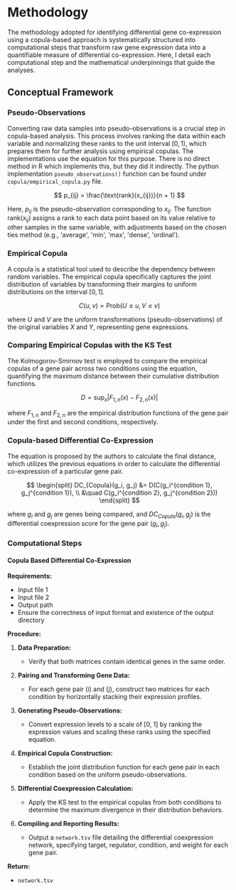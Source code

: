 # Methodology

The methodology adopted for identifying differential gene co-expression using a copula-based approach is systematically structured into computational steps that transform raw gene expression data into a quantifiable measure of differential co-expression. Here, I detail each computational step and the mathematical underpinnings that guide the analyses.

## Conceptual Framework

### Pseudo-Observations

Converting raw data samples into pseudo-observations is a crucial step in copula-based analysis. This process involves ranking the data within each variable and normalizing these ranks to the unit interval $[0, 1)$, which prepares them for further analysis using empirical copulas. The implementations use the equation for this purpose. There is no direct method in R which implements this, but they did it indirectly. The python implementation `pseudo_observations()` function can be found under `copula/empirical_copula.py` file.

$$
p_{ij} = \frac{\text{rank}(x_{ij})}{n + 1}
$$

Here, $p_{ij}$ is the pseudo-observation corresponding to $x_{ij}$. The function $\text{rank}(x_{ij})$ assigns a rank to each data point based on its value relative to other samples in the same variable, with adjustments based on the chosen ties method (e.g., 'average', 'min', 'max', 'dense', 'ordinal').

### Empirical Copula 

A copula is a statistical tool used to describe the dependency between random variables. The empirical copula specifically captures the joint distribution of variables by transforming their margins to uniform distributions on the interval $[0, 1]$.

$$
C(u, v) = \text{Prob}(U \leq u, V \leq v)
$$

where $U$ and $V$ are the uniform transformations (pseudo-observations) of the original variables $X$ and $Y$, representing gene expressions.

### Comparing Empirical Copulas with the KS Test

The Kolmogorov-Smirnov test is employed to compare the empirical copulas of a gene pair across two conditions using the equation, quantifying the maximum distance between their cumulative distribution functions.

$$
D = \sup_x |F_{1,n}(x) - F_{2,n}(x)|
$$

where $F_{1,n}$ and $F_{2,n}$ are the empirical distribution functions of the gene pair under the first and second conditions, respectively.

### Copula-based Differential Co-Expression

The equation is proposed by the authors to calculate the final distance, which utilizes the previous equations in order to calculate the differential co-expression of a particular gene pair.

$$
\begin{split}
    DC_{Copula}(g_i, g_j) &= D(C(g_i^{condition 1}, g_j^{condition 1}), \\
                           &\quad C(g_i^{condition 2}, g_j^{condition 2}))
\end{split}
$$

where $g_i$ and $g_j$ are genes being compared, and $DC_{Copula}(g_i, g_j)$ is the differential coexpression score for the gene pair $(g_i, g_j)$.

### Computational Steps

#### Copula Based Differential Co-Expression

**Requirements:**
- Input file 1
- Input file 2
- Output path
- Ensure the correctness of input format and existence of the output directory

**Procedure:**
1. **Data Preparation:**
   - Verify that both matrices contain identical genes in the same order.

2. **Pairing and Transforming Gene Data:**
   - For each gene pair \(i\) and \(j\), construct two matrices for each condition by horizontally stacking their expression profiles.

3. **Generating Pseudo-Observations:**
   - Convert expression levels to a scale of \[0, 1\] by ranking the expression values and scaling these ranks using the specified equation.

4. **Empirical Copula Construction:**
   - Establish the joint distribution function for each gene pair in each condition based on the uniform pseudo-observations.

5. **Differential Coexpression Calculation:**
   - Apply the KS test to the empirical copulas from both conditions to determine the maximum divergence in their distribution behaviors.

6. **Compiling and Reporting Results:**
   - Output a `network.tsv` file detailing the differential coexpression network, specifying target, regulator, condition, and weight for each gene pair.

**Return:**
- `network.tsv`
